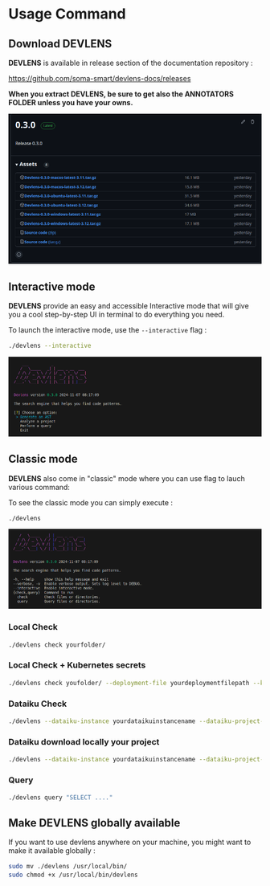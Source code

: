 # Usage Command


## Download DEVLENS 

**DEVLENS** is available in release section of the documentation repository :

https://github.com/soma-smart/devlens-docs/releases

**When you extract DEVLENS, be sure to get also the ANNOTATORS FOLDER unless you have your owns.**


![download](/../static/img/usage/download.png?raw=true "download")

## Interactive mode

**DEVLENS** provide an easy and accessible Interactive mode that will give you a cool step-by-step UI in terminal to do everything you need.

To launch the interactive mode, use the `--interactive` flag :
```bash
./devlens --interactive
```

![interactive](/../static/img/usage/interactive.png?raw=true "interactive")

## Classic mode

**DEVLENS** also come in "classic" mode where you can use flag to lauch various command:

To see the classic mode you can simply execute :
```bash
./devlens
```
![basic](/../static/img/usage/basic.png?raw=true "basic")

### Local Check
```bash
./devlens check yourfolder/
```
### Local Check + Kubernetes secrets 
```bash
./devlens check youfolder/ --deployment-file yourdeploymentfilepath --kubeconfig yourkubeconfigpath
```
### Dataiku Check
```bash
./devlens --dataiku-instance yourdataikuinstancename --dataiku-project-key yourdataikuprojectkey
```
### Dataiku download locally your project
```bash
./devlens --dataiku-instance yourdataikuinstancename --dataiku-project-key yourdataikuprojectkey --project-file-download
```

### Query
```bash
./devlens query "SELECT ...."
```
## Make DEVLENS globally available

If you want to use devlens anywhere on your machine, you might want to make it available globally :

```bash
sudo mv ./devlens /usr/local/bin/
sudo chmod +x /usr/local/bin/devlens
```





